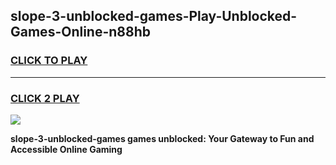 
## slope-3-unblocked-games-Play-Unblocked-Games-Online-n88hb
<h3>
<a href="https://premium76.site?title=slope-3-unblocked-games&ref=25A">CLICK TO PLAY</a></h3>
<hr>

<h3>
<a href="https://premium76.site?title=slope-3-unblocked-games&ref=25A">CLICK 2 PLAY</a>
  
</h3>

<a href="https://premium76.site?title=slope-3-unblocked-games&ref=25A"><img src="https://clearcache.store/games.png"></a>


**slope-3-unblocked-games games unblocked: Your Gateway to Fun and Accessible Online Gaming**
